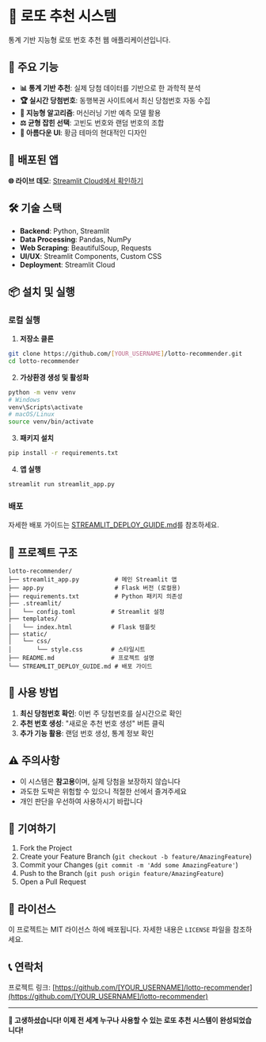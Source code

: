 # 🎰 로또 추천 시스템

통계 기반 지능형 로또 번호 추천 웹 애플리케이션입니다.

## 🌟 주요 기능

- **📊 통계 기반 추천**: 실제 당첨 데이터를 기반으로 한 과학적 분석
- **🏆 실시간 당첨번호**: 동행복권 사이트에서 최신 당첨번호 자동 수집
- **🎯 지능형 알고리즘**: 머신러닝 기반 예측 모델 활용
- **⚖️ 균형 잡힌 선택**: 고빈도 번호와 랜덤 번호의 조합
- **🎨 아름다운 UI**: 황금 테마의 현대적인 디자인

## 🚀 배포된 앱

**🌐 라이브 데모**: [Streamlit Cloud에서 확인하기](https://share.streamlit.io)

## 🛠️ 기술 스택

- **Backend**: Python, Streamlit
- **Data Processing**: Pandas, NumPy
- **Web Scraping**: BeautifulSoup, Requests
- **UI/UX**: Streamlit Components, Custom CSS
- **Deployment**: Streamlit Cloud

## 📦 설치 및 실행

### 로컬 실행

1. **저장소 클론**
```bash
git clone https://github.com/[YOUR_USERNAME]/lotto-recommender.git
cd lotto-recommender
```

2. **가상환경 생성 및 활성화**
```bash
python -m venv venv
# Windows
venv\Scripts\activate
# macOS/Linux
source venv/bin/activate
```

3. **패키지 설치**
```bash
pip install -r requirements.txt
```

4. **앱 실행**
```bash
streamlit run streamlit_app.py
```

### 배포

자세한 배포 가이드는 [STREAMLIT_DEPLOY_GUIDE.md](STREAMLIT_DEPLOY_GUIDE.md)를 참조하세요.

## 📁 프로젝트 구조

```
lotto-recommender/
├── streamlit_app.py          # 메인 Streamlit 앱
├── app.py                    # Flask 버전 (로컬용)
├── requirements.txt          # Python 패키지 의존성
├── .streamlit/
│   └── config.toml          # Streamlit 설정
├── templates/
│   └── index.html           # Flask 템플릿
├── static/
│   └── css/
│       └── style.css        # 스타일시트
├── README.md                # 프로젝트 설명
└── STREAMLIT_DEPLOY_GUIDE.md # 배포 가이드
```

## 🎯 사용 방법

1. **최신 당첨번호 확인**: 이번 주 당첨번호를 실시간으로 확인
2. **추천 번호 생성**: "새로운 추천 번호 생성" 버튼 클릭
3. **추가 기능 활용**: 랜덤 번호 생성, 통계 정보 확인

## ⚠️ 주의사항

- 이 시스템은 **참고용**이며, 실제 당첨을 보장하지 않습니다
- 과도한 도박은 위험할 수 있으니 적절한 선에서 즐겨주세요
- 개인 판단을 우선하여 사용하시기 바랍니다

## 🤝 기여하기

1. Fork the Project
2. Create your Feature Branch (`git checkout -b feature/AmazingFeature`)
3. Commit your Changes (`git commit -m 'Add some AmazingFeature'`)
4. Push to the Branch (`git push origin feature/AmazingFeature`)
5. Open a Pull Request

## 📄 라이선스

이 프로젝트는 MIT 라이선스 하에 배포됩니다. 자세한 내용은 `LICENSE` 파일을 참조하세요.

## 📞 연락처

프로젝트 링크: [https://github.com/[YOUR_USERNAME]/lotto-recommender](https://github.com/[YOUR_USERNAME]/lotto-recommender)

---

**🎉 고생하셨습니다! 이제 전 세계 누구나 사용할 수 있는 로또 추천 시스템이 완성되었습니다!** 